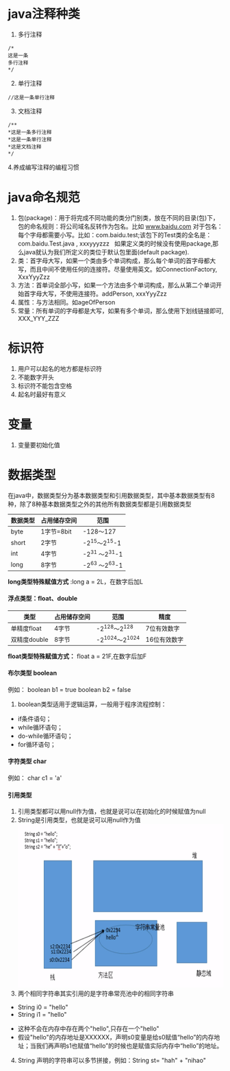 # java注释种类

1. 多行注释 
```
/*
这是一条
多行注释
*/
```
2. 单行注释
```
//这是一条单行注释
```
3. 文档注释
```
/**
*这是一条多行注释
*这是一条单行注释
*这是文档注释
*/
```
4.养成编写注释的编程习惯
# java命名规范
1. 包(package)：用于将完成不同功能的类分门别类，放在不同的目录(包)下，包的命名规则：将公司域名反转作为包名。比如 www.baidu.com 对于包名：每个字母都需要小写。比如：com.baidu.test;该包下的Test类的全名是：com.baidu.Test.java , xxxyyyzzz
 
如果定义类的时候没有使用package,那么java就认为我们所定义的类位于默认包里面(default package).
 
2. 类：首字母大写，如果一个类由多个单词构成，那么每个单词的首字母都大写，而且中间不使用任何的连接符。尽量使用英文。如ConnectionFactory, XxxYyyZzz
 
3. 方法：首单词全部小写，如果一个方法由多个单词构成，那么从第二个单词开始首字母大写，不使用连接符。addPerson, xxxYyyZzz
 
4. 属性：与方法相同。如ageOfPerson
 
5. 常量：所有单词的字母都是大写，如果有多个单词，那么使用下划线链接即可, XXX_YYY_ZZZ
# 标识符
1. 用户可以起名的地方都是标识符
2. 不能数字开头
3. 标识符不能包含空格
4. 起名时最好有意义
# 变量
1. 变量要初始化值
# 数据类型
在java中，数据类型分为基本数据类型和引用数据类型，其中基本数据类型有8种，除了8种基本数据类型之外的其他所有数据类型都是引用数据类型

| 数据类型 | 占用储存空间 | 范围                               |
|----------|--------------|------------------------------------|
| byte     | 1字节=8bit   | -128～127                          |
| short    | 2字节        | -2<sup>15</sup>～2<sup>15</sup>-1  |
| int      | 4字节        | -2<sup>31</sup> ～2<sup>31</sup>-1 |
| long     | 8字节        | -2<sup>63</sup> ～2<sup>63</sup>-1 |

**long类型特殊赋值方式** :long a = 2L，在数字后加L 
#### 浮点类型：float、double

| 类型         | 占用储存空间 | 范围                                | 精度         |
|--------------|--------------|-------------------------------------|--------------|
| 单精度float  | 4字节        | -2<sup>128</sup>～2<sup>128</sup>   | 7位有效数字  |
| 双精度double | 8字节        | -2<sup>1024</sup>～2<sup>1024</sup> | 16位有效数字 |

**float类型特殊赋值方式：** float a = 21F,在数字后加F
#### 布尔类型 boolean
例如： boolean b1 = true
boolean b2 = false
1. boolean类型适用于逻辑运算，一般用于程序流程控制：
* if条件语句；
* while循环语句；
* do-while循环语句；
* for循环语句；
#### 字符类型 char
例如： char c1 = 'a'
#### 引用类型
1. 引用类型都可以用null作为值，也就是说可以在初始化的时候赋值为null
2. String是引用类型，也就是说可以用null作为值
![图片](String.png) 
3. 两个相同字符串其实引用的是字符串常亮池中的相同字符串
- String i0 = "hello"
- String i1 = "hello"
+ 这种不会在内存中存在两个"hello",只存在一个"hello"
+ 假设"hello"的内存地址是XXXXXX，声明s0变量是给s0赋值“hello”的内存地址；当我们再声明s1也赋值“hello”的时候也是赋值实际内存中“hello”的地址。
4. String 声明的字符串可以多节拼接，例如：String st= "hah" + "nihao"
